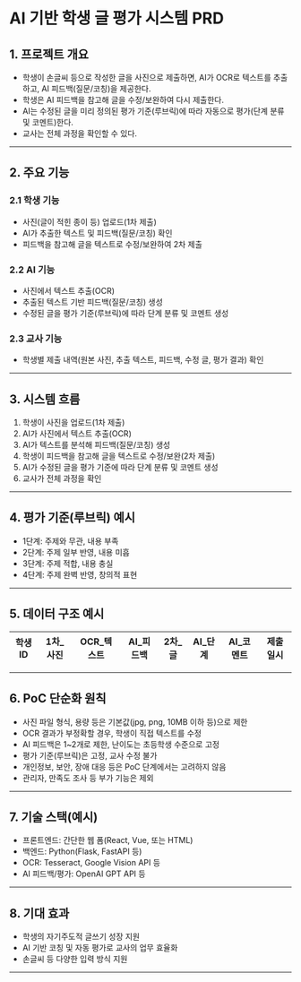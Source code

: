 # AI 기반 학생 글 평가 시스템 PRD

## 1. 프로젝트 개요

- 학생이 손글씨 등으로 작성한 글을 사진으로 제출하면, AI가 OCR로 텍스트를 추출하고, AI 피드백(질문/코칭)을 제공한다.
- 학생은 AI 피드백을 참고해 글을 수정/보완하여 다시 제출한다.
- AI는 수정된 글을 미리 정의된 평가 기준(루브릭)에 따라 자동으로 평가(단계 분류 및 코멘트)한다.
- 교사는 전체 과정을 확인할 수 있다.

---

## 2. 주요 기능

### 2.1 학생 기능
- 사진(글이 적힌 종이 등) 업로드(1차 제출)
- AI가 추출한 텍스트 및 피드백(질문/코칭) 확인
- 피드백을 참고해 글을 텍스트로 수정/보완하여 2차 제출

### 2.2 AI 기능
- 사진에서 텍스트 추출(OCR)
- 추출된 텍스트 기반 피드백(질문/코칭) 생성
- 수정된 글을 평가 기준(루브릭)에 따라 단계 분류 및 코멘트 생성

### 2.3 교사 기능
- 학생별 제출 내역(원본 사진, 추출 텍스트, 피드백, 수정 글, 평가 결과) 확인

---

## 3. 시스템 흐름

1. 학생이 사진을 업로드(1차 제출)
2. AI가 사진에서 텍스트 추출(OCR)
3. AI가 텍스트를 분석해 피드백(질문/코칭) 생성
4. 학생이 피드백을 참고해 글을 텍스트로 수정/보완(2차 제출)
5. AI가 수정된 글을 평가 기준에 따라 단계 분류 및 코멘트 생성
6. 교사가 전체 과정을 확인

---

## 4. 평가 기준(루브릭) 예시

- 1단계: 주제와 무관, 내용 부족
- 2단계: 주제 일부 반영, 내용 미흡
- 3단계: 주제 적합, 내용 충실
- 4단계: 주제 완벽 반영, 창의적 표현

---

## 5. 데이터 구조 예시

| 학생ID | 1차_사진 | OCR_텍스트 | AI_피드백 | 2차_글 | AI_단계 | AI_코멘트 | 제출일시 |
|--------|----------|------------|-----------|--------|---------|-----------|----------|

---

## 6. PoC 단순화 원칙

- 사진 파일 형식, 용량 등은 기본값(jpg, png, 10MB 이하 등)으로 제한
- OCR 결과가 부정확할 경우, 학생이 직접 텍스트를 수정
- AI 피드백은 1~2개로 제한, 난이도는 초등학생 수준으로 고정
- 평가 기준(루브릭)은 고정, 교사 수정 불가
- 개인정보, 보안, 장애 대응 등은 PoC 단계에서는 고려하지 않음
- 관리자, 만족도 조사 등 부가 기능은 제외

---

## 7. 기술 스택(예시)

- 프론트엔드: 간단한 웹 폼(React, Vue, 또는 HTML)
- 백엔드: Python(Flask, FastAPI 등)
- OCR: Tesseract, Google Vision API 등
- AI 피드백/평가: OpenAI GPT API 등

---

## 8. 기대 효과

- 학생의 자기주도적 글쓰기 성장 지원
- AI 기반 코칭 및 자동 평가로 교사의 업무 효율화
- 손글씨 등 다양한 입력 방식 지원

--- 
